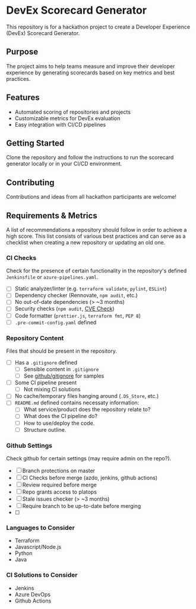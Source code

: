 # DevEx Scorecard Generator

This repository is for a hackathon project to create a Developer Experience (DevEx) Scorecard Generator.

## Purpose
The project aims to help teams measure and improve their developer experience by generating scorecards based on key metrics and best practices.

## Features
- Automated scoring of repositories and projects
- Customizable metrics for DevEx evaluation
- Easy integration with CI/CD pipelines

## Getting Started
Clone the repository and follow the instructions to run the scorecard generator locally or in your CI/CD environment.

## Contributing
Contributions and ideas from all hackathon participants are welcome!

## Requirements & Metrics

A list of recommendations a repository should follow in order to achieve a high score. This list consists of various best practices and can serve as a checklist when creating a new repository or updating an old one.

### CI Checks

Check for the presence of certain functionality in the repository's defined `Jenkinsfile` or `azure-pipelines.yaml`. 

- [ ] Static analyzer/linter (e.g. `terraform validate`, `pylint`, `ESLint`)
- [ ] Dependency checker (Rennovate, `npm audit`, etc.)
- [ ] No out-of-date dependencies (> ~3 months)
- [ ] Security checks (`npm audit`, [CVE Check](https://app.opencve.io/cve/?product=terraform&vendor=hashicorp))
- [ ] Code formatter (`prettier.js`, `terraform fmt`, `PEP 8`)
- [ ] `.pre-commit-config.yaml` defined

### Repository Content

Files that should be present in the repository.

- [ ] Has a `.gitignore` defined
  - [ ] Sensible content in `.gitignore`
  - [ ] See [github/gitignore](https://github.com/github/gitignore) for samples
- [ ] Some CI pipeline present
  - [ ] Not mixing CI solutions
- [ ] No cache/temporary files hanging around (`.DS_Store`, etc.)
- [ ] `README.md` defined contains necessaty information:
  - [ ] What service/product does the repository relate to?
  - [ ] What does the CI pipeline do?
  - [ ] How to use/deploy the code.
  - [ ] Structure outline.

### Github Settings

Check github for certain settings (may require admin on the repo?). 

- [ ] Branch protections on master
- [ ] CI Checks before merge (azdo, jenkins, github actions)
- [ ] Review required before merge
- [ ] Repo grants access to platops
- [ ] Stale issues checker (> ~3 months)
- [ ] Require branch to be up-to-date before merging
- [ ] 

### Languages to Consider

- Terraform
- Javascript/Node.js
- Python
- Java

### CI Solutions to Consider

- Jenkins
- Azure DevOps
- Github Actions